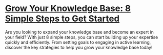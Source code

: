 
# [Grow Your Knowledge Base: 8 Simple Steps to Get Started](https://www.mindhaste.com/t/knowledge/grow-your-knowledge-base-8-simple-steps-to-get-started-178)

Are you looking to expand your knowledge base and become an expert in your field? With just 8 simple steps, you can start building up your expertise quickly and efficiently. From setting goals to engaging in active learning, discover the key strategies to help you grow your knowledge base today!
    